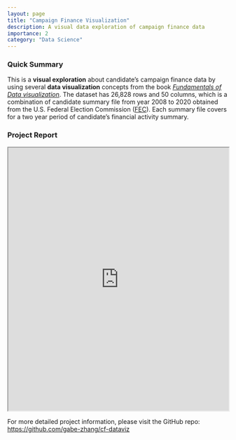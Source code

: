 ```yaml
---
layout: page
title: "Campaign Finance Visualization"
description: A visual data exploration of campaign finance data
importance: 2
category: "Data Science"
---
```


### Quick Summary

This is a **visual exploration** about candidate’s campaign finance data by
using several **data visualization** concepts from the book [_Fundamentals of Data
visualization_](https://clauswilke.com/dataviz/index.html). The dataset
has 26,828 rows and 50 columns, which is a combination of candidate
summary file from year 2008 to 2020 obtained from the U.S. Federal
Election Commission ([FEC](https://www.fec.gov/)). Each summary file
covers for a two year period of candidate’s financial activity summary.

### Project Report

<iframe src="https://gabe-zhang.github.io/cf-dataviz/" width="100%" height="600px">
  <p>Your browser does not support iframes. You can <a href="https://gabe-zhang.github.io/cf-dataviz/">click the link here</a>.</p>
</iframe>

For more detailed project information, please visit the GitHub repo: <https://github.com/gabe-zhang/cf-dataviz>
